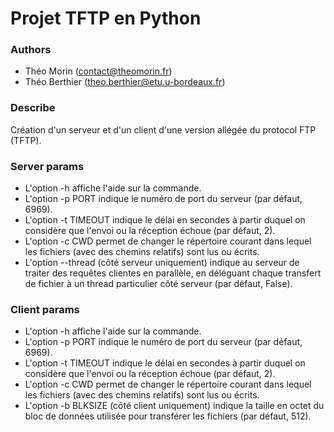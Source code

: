 # Projet TFTP en Python

### Authors
- Théo Morin (contact@theomorin.fr)
- Théo Berthier (theo.berthier@etu.u-bordeaux.fr)


### Describe
Création d'un serveur et d'un client d'une version allégée du protocol FTP (TFTP).

### Server params
- L'option -h affiche l'aide sur la commande.  
- L'option -p PORT indique le numéro de port du serveur (par défaut, 6969).  
- L'option -t TIMEOUT indique le délai en secondes à partir duquel on considère que l'envoi ou la réception échoue (par défaut, 2).  
- L'option -c CWD permet de changer le répertoire courant dans lequel les fichiers (avec des chemins relatifs) sont lus ou écrits.  
- L'option --thread (côté serveur uniquement) indique au serveur de traiter des requêtes clientes en parallèle, en déléguant chaque transfert de fichier à un thread particulier côté serveur (par défaut, False). 

### Client params
- L'option -h affiche l'aide sur la commande.  
- L'option -p PORT indique le numéro de port du serveur (par défaut, 6969).  
- L'option -t TIMEOUT indique le délai en secondes à partir duquel on considère que l'envoi ou la réception échoue (par défaut, 2).  
- L'option -c CWD permet de changer le répertoire courant dans lequel les fichiers (avec des chemins relatifs) sont lus ou écrits.  
- L'option -b BLKSIZE (côté client uniquement) indique la taille en octet du bloc de données utilisée pour transférer les fichiers (par défaut, 512).  
